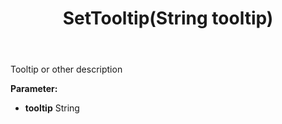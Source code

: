 ﻿---
uid: crmscript_ref_NSAssociate_SetTooltip
title: SetTooltip(String tooltip)
intellisense: NSAssociate.SetTooltip
keywords: NSAssociate, GetTooltip
so.topic: reference
---

Tooltip or other description

**Parameter:** 
 - **tooltip** String

